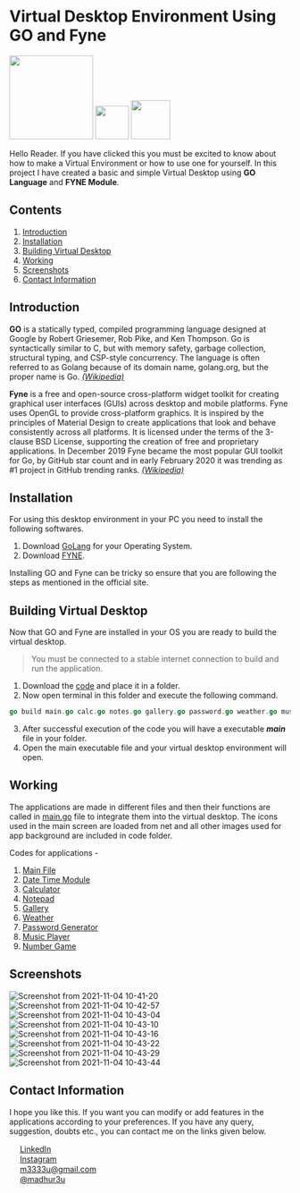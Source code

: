 # Virtual Desktop Environment Using GO and Fyne
<img src="https://user-images.githubusercontent.com/89251393/139284579-441f4be3-1069-4981-b879-b96bf5fd6ad6.png" width="150"/> <img src="https://user-images.githubusercontent.com/89251393/139284585-4beb4fba-52a6-4a16-abc0-a0ca439558ab.png" width="60"/> <img src="https://user-images.githubusercontent.com/89251393/139284590-a15400c8-6c0c-4703-aff1-876cc5c67e10.png" width="70"/> 

Hello Reader. If you have clicked this you must be excited to know about how to make a Virtual Environment or how to use one for yourself. In this project I have created a basic and simple Virtual Desktop using **GO Language** and **FYNE Module**.


## Contents 
1. [Introduction](#introduction)
2. [Installation](#installation)
3. [Building Virtual Desktop](#building-virtual-desktop)
4. [Working](#working)
5. [Screenshots](#screenshots)
6. [Contact Information](#contact-information)

## Introduction

**GO** is a statically typed, compiled programming language designed at Google by Robert Griesemer, Rob Pike, and Ken Thompson. Go is syntactically similar to C, but with memory safety, garbage collection, structural typing, and CSP-style concurrency. The language is often referred to as Golang because of its domain name, golang.org, but the proper name is Go. *[(Wikipedia)](https://en.wikipedia.org/wiki/Go_(programming_language))*

**Fyne** is a free and open-source cross-platform widget toolkit for creating graphical user interfaces (GUIs) across desktop and mobile platforms. Fyne uses OpenGL to provide cross-platform graphics. It is inspired by the principles of Material Design to create applications that look and behave consistently across all platforms. It is licensed under the terms of the 3-clause BSD License, supporting the creation of free and proprietary applications. In December 2019 Fyne became the most popular GUI toolkit for Go, by GitHub star count and in early February 2020 it was trending as #1 project in GitHub trending ranks. [*(Wikipedia)*](https://en.wikipedia.org/wiki/Fyne_(software))

## Installation

For using this desktop environment in your PC you need to install the following softwares.
1. Download [GoLang](https://golang.org/dl/) for your Operating System.
2. Download [FYNE](https://developer.fyne.io/started/).

Installing GO and Fyne can be tricky so ensure that you are following the steps as mentioned in the official site.

## Building Virtual Desktop
Now that GO and Fyne are installed in your OS you are ready to build the virtual desktop.
> You must be connected to a stable internet connection to build and run the application.


1. Download the [code](https://github.com/madhur3u/GOVirtualDesktop) and place it in a folder.
2. Now open terminal in this folder and execute the following command.
```go
go build main.go calc.go notes.go gallery.go password.go weather.go music.go numbergame.go getTime.go
```
3. After successful execution of the code you will have a executable ***main*** file in your folder.
4. Open the main executable file and your virtual desktop environment will open.

## Working
The applications are made in different files and then their functions are called in [main.go](https://github.com/madhur3u/GOVirtualDesktop/blob/main/main.go) file to integrate them into the virtual desktop. The icons used in the main screen are loaded from net and all other images used for app background are included in code folder. 

Codes for applications -
1. [Main File](https://github.com/madhur3u/GOVirtualDesktop/blob/main/main.go)
2. [Date Time Module](https://github.com/madhur3u/GOVirtualDesktop/blob/main/getTime.go)
3. [Calculator](https://github.com/madhur3u/GOVirtualDesktop/blob/main/calc.go)
4. [Notepad](https://github.com/madhur3u/GOVirtualDesktop/blob/main/notes.go)
5. [Gallery](https://github.com/madhur3u/GOVirtualDesktop/blob/main/gallery.go)
6. [Weather](https://github.com/madhur3u/GOVirtualDesktop/blob/main/weather.go)
7. [Password Generator](https://github.com/madhur3u/GOVirtualDesktop/blob/main/password.go)
8. [Music Player](https://github.com/madhur3u/GOVirtualDesktop/blob/main/music.go)
9. [Number Game](https://github.com/madhur3u/GOVirtualDesktop/blob/main/numbergame.go)

## Screenshots

![Screenshot from 2021-11-04 10-41-20](https://user-images.githubusercontent.com/89251393/140261587-10c8bd70-f8d3-49f8-93a5-31249758de1e.png)
![Screenshot from 2021-11-04 10-42-57](https://user-images.githubusercontent.com/89251393/140261596-5a91210e-2562-40aa-af28-941cce00e0ab.png)
![Screenshot from 2021-11-04 10-43-04](https://user-images.githubusercontent.com/89251393/140261606-e1f6e7ec-44c6-499b-9883-91b79df7f125.png)
![Screenshot from 2021-11-04 10-43-10](https://user-images.githubusercontent.com/89251393/140261611-2b26db7f-26ac-41d5-bb9d-ebff837681b1.png)
![Screenshot from 2021-11-04 10-43-16](https://user-images.githubusercontent.com/89251393/140261620-ace44920-fcbc-4dca-bd53-5841af8ad773.png)
![Screenshot from 2021-11-04 10-43-22](https://user-images.githubusercontent.com/89251393/140261627-489e9fe3-5e1e-40b3-a5c0-0cb092533084.png)
![Screenshot from 2021-11-04 10-43-29](https://user-images.githubusercontent.com/89251393/140261649-4bec4a93-3796-4866-bc2d-00ab5685ef0d.png)
![Screenshot from 2021-11-04 10-43-44](https://user-images.githubusercontent.com/89251393/140261660-3b5d880e-aa4e-4b13-ba12-686c0ce18136.png)

## Contact Information

I hope you like this. If you want you can modify or add features in the applications according to your preferences.
If you have any query, suggestion, doubts etc., you can contact me on the links given below.

<img src="https://user-images.githubusercontent.com/89251393/138821704-5538f667-ca94-4d9f-ad49-b3c48e1cdb0c.png" width="15"/> [LinkedIn](https://www.linkedin.com/in/madhur3u/)<br> <img src="https://user-images.githubusercontent.com/89251393/138821710-7b7585e0-4766-49ba-8543-c116d4da82c4.png" width="15"/> [Instagram](https://www.instagram.com/madhur3u/) <br><img src="https://user-images.githubusercontent.com/89251393/138821715-eab2496c-e895-4113-a26b-96c087a83d9b.png" width="15"/> m3333u@gmail.com <br><img src="https://user-images.githubusercontent.com/89251393/138822281-9aaf6bdc-2fe0-469a-bd31-ed43bc96dcc2.png" width="15"/> [@madhur3u](https://web.telegram.org/)

<!-- <img src="" width="123"/>  -->
